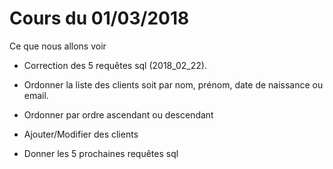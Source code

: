 # Cours du 01/03/2018
Ce que nous allons voir

- Correction des 5 requêtes sql (2018_02_22).
- Ordonner la liste des clients soit par nom, prénom, date de naissance ou email.
- Ordonner par ordre ascendant ou descendant
- Ajouter/Modifier des clients

- Donner les 5 prochaines requêtes sql
